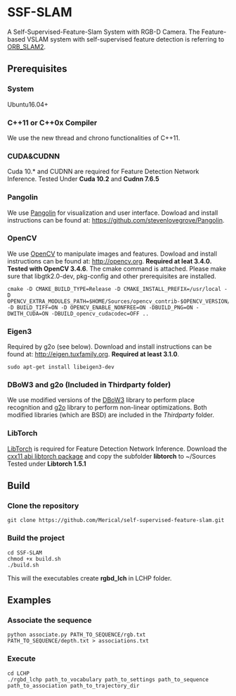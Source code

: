 # SSF-SLAM

A Self-Supervised-Feature-Slam System with RGB-D Camera.
The Feature-based VSLAM system with self-supervised feature detection is referring to [ORB_SLAM2](https://github.com/raulmur/ORB_SLAM2).

## Prerequisites

### System

Ubuntu16.04+

### C++11 or C++0x Compiler
We use the new thread and chrono functionalities of C++11.

### CUDA&CUDNN
Cuda 10.* and CUDNN are required for Feature Detection Network Inference.
Tested Under **Cuda 10.2** and **Cudnn 7.6.5**

### Pangolin
We use [Pangolin](https://github.com/stevenlovegrove/Pangolin) for visualization and user interface. Dowload and install instructions can be found at: https://github.com/stevenlovegrove/Pangolin.

### OpenCV

We use [OpenCV](http://opencv.org) to manipulate images and features. Dowload and install instructions can be found at: http://opencv.org. **Required at leat 3.4.0. Tested with OpenCV 3.4.6**.
The cmake command is attached. Please make sure that libgtk2.0-dev, pkg-config and other prerequisites are installed.
```shell script
cmake -D CMAKE_BUILD_TYPE=Release -D CMAKE_INSTALL_PREFIX=/usr/local -D OPENCV_EXTRA_MODULES_PATH=$HOME/Sources/opencv_contrib-$OPENCV_VERSION/modules -D BUILD_TIFF=ON -D OPENCV_ENABLE_NONFREE=ON -DBUILD_PNG=ON -DWITH_CUDA=ON -DBUILD_opencv_cudacodec=OFF ..
```
### Eigen3

Required by g2o (see below). Download and install instructions can be found at: http://eigen.tuxfamily.org. **Required at least 3.1.0**.
```shell script
sudo apt-get install libeigen3-dev
```

### DBoW3 and g2o (Included in Thirdparty folder)

We use modified versions of the [DBoW3](https://github.com/rmsalinas/DBow3) library to perform place recognition and [g2o](https://github.com/RainerKuemmerle/g2o) library to perform non-linear optimizations. Both modified libraries (which are BSD) are included in the *Thirdparty* folder.

### LibTorch
[LibTorch](https://pytorch.org/) is required for Feature Detection Network Inference. 
Download the [cxx11 abi libtorch package](https://download.pytorch.org/libtorch/cu102/libtorch-cxx11-abi-shared-with-deps-1.5.1.zip) and copy the subfolder **libtorch** to ~/Sources
Tested under **Libtorch 1.5.1**

## Build
### Clone the repository
```shell script
git clone https://github.com/Merical/self-supervised-feature-slam.git
```

### Build the project
```shell script
cd SSF-SLAM
chmod +x build.sh
./build.sh
```
This will the executables create **rgbd_lch** in LCHP folder.

## Examples
### Associate the sequence
```shell script
python associate.py PATH_TO_SEQUENCE/rgb.txt PATH_TO_SEQUENCE/depth.txt > associations.txt
```

### Execute
```shell script
cd LCHP
./rgbd_lchp path_to_vocabulary path_to_settings path_to_sequence path_to_association path_to_trajectory_dir
```
